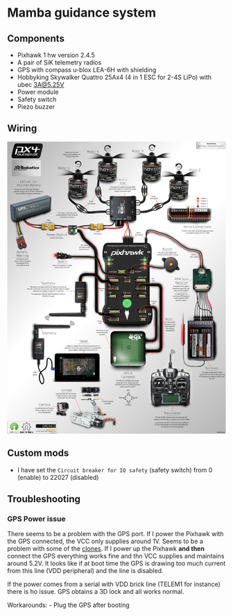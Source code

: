 # Mamba guidance system

## Components

- Pixhawk 1 hw version 2.4.5
- A pair of SiK telemetry radios
- GPS with compass u-blox LEA-6H with shielding
- Hobbyking Skywalker Quattro 25Ax4 (4 in 1 ESC for 2-4S LiPo) with ubec 3A@5.25V
- Power module
- Safety switch
- Piezo buzzer

## Wiring

![pixhawk wiring](../img/pixhawk.jpg)

## Custom mods

- I have set the `Circuit breaker for IO safety` (safety switch) from 0 (enable) to 22027 (disabled)

## Troubleshooting

### GPS Power issue

There seems to be a problem with the GPS port. If I power the Pixhawk with the GPS connected, the VCC only supplies around 1V. Seems to be a problem with some of the [clones](https://www.rcgroups.com/forums/showthread.php?2472499-PIXHAWK-not-powering-GPS). If I power up the Pixhawk **and then** connect the GPS everything works fine and thn VCC supplies and maintains around 5.2V. It looks like if at boot time the GPS is drawing too much current from this line (VDD peripheral) and the line is disabled. 

If the power comes from a serial with VDD brick line (TELEM1 for instance) there is ho issue. GPS obtains a 3D lock and all works normal.

Workarounds:
	- Plug the GPS after booting
